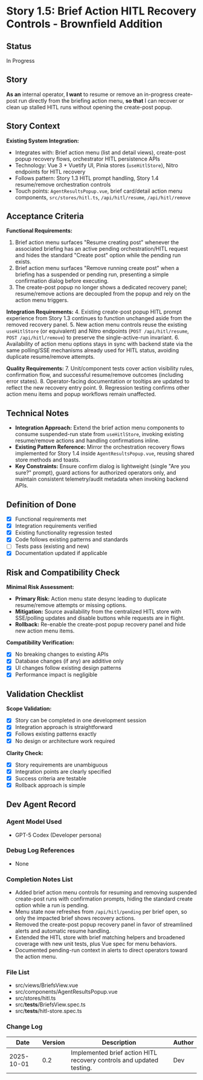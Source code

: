 # Story 1.5: Brief Action HITL Recovery Controls - Brownfield Addition

## Status
In Progress

## Story
**As an** internal operator,
**I want** to resume or remove an in-progress create-post run directly from the briefing action menu,
**so that** I can recover or clean up stalled HITL runs without opening the create-post popup.

## Story Context
**Existing System Integration:**

- Integrates with: Brief action menu (list and detail views), create-post popup recovery flows, orchestrator HITL persistence APIs
- Technology: Vue 3 + Vuetify UI, Pinia stores (`useHitlStore`), Nitro endpoints for HITL recovery
- Follows pattern: Story 1.3 HITL prompt handling, Story 1.4 resume/remove orchestration controls
- Touch points: `AgentResultsPopup.vue`, brief card/detail action menu components, `src/stores/hitl.ts`, `/api/hitl/resume`, `/api/hitl/remove`

## Acceptance Criteria
**Functional Requirements:**
1. Brief action menu surfaces "Resume creating post" whenever the associated briefing has an active pending orchestration/HITL request and hides the standard "Create post" option while the pending run exists.
2. Brief action menu surfaces "Remove running create post" when a briefing has a suspended or pending run, presenting a simple confirmation dialog before executing.
3. The create-post popup no longer shows a dedicated recovery panel; resume/remove actions are decoupled from the popup and rely on the action menu triggers.

**Integration Requirements:**
4. Existing create-post popup HITL prompt experience from Story 1.3 continues to function unchanged aside from the removed recovery panel.
5. New action menu controls reuse the existing `useHitlStore` (or equivalent) and Nitro endpoints (`POST /api/hitl/resume`, `POST /api/hitl/remove`) to preserve the single-active-run invariant.
6. Availability of action menu options stays in sync with backend state via the same polling/SSE mechanisms already used for HITL status, avoiding duplicate resume/remove attempts.

**Quality Requirements:**
7. Unit/component tests cover action visibility rules, confirmation flow, and successful resume/remove outcomes (including error states).
8. Operator-facing documentation or tooltips are updated to reflect the new recovery entry point.
9. Regression testing confirms other action menu items and popup workflows remain unaffected.

## Technical Notes
- **Integration Approach:** Extend the brief action menu components to consume suspended-run state from `useHitlStore`, invoking existing resume/remove actions and handling confirmations inline.
- **Existing Pattern Reference:** Mirror the orchestration recovery flows implemented for Story 1.4 inside `AgentResultsPopup.vue`, reusing shared store methods and toasts.
- **Key Constraints:** Ensure confirm dialog is lightweight (single "Are you sure?" prompt), guard actions for authorized operators only, and maintain consistent telemetry/audit metadata when invoking backend APIs.

## Definition of Done
- [x] Functional requirements met
- [x] Integration requirements verified
- [x] Existing functionality regression tested
- [x] Code follows existing patterns and standards
- [ ] Tests pass (existing and new)
- [x] Documentation updated if applicable

## Risk and Compatibility Check
**Minimal Risk Assessment:**
- **Primary Risk:** Action menu state desync leading to duplicate resume/remove attempts or missing options.
- **Mitigation:** Source availability from the centralized HITL store with SSE/polling updates and disable buttons while requests are in flight.
- **Rollback:** Re-enable the create-post popup recovery panel and hide new action menu items.

**Compatibility Verification:**
- [x] No breaking changes to existing APIs
- [x] Database changes (if any) are additive only
- [x] UI changes follow existing design patterns
- [x] Performance impact is negligible

## Validation Checklist
**Scope Validation:**
- [x] Story can be completed in one development session
- [x] Integration approach is straightforward
- [x] Follows existing patterns exactly
- [x] No design or architecture work required

**Clarity Check:**
- [x] Story requirements are unambiguous
- [x] Integration points are clearly specified
- [x] Success criteria are testable
- [x] Rollback approach is simple

## Dev Agent Record

### Agent Model Used
- GPT-5 Codex (Developer persona)

### Debug Log References
- None

### Completion Notes List
- Added brief action menu controls for resuming and removing suspended create-post runs with confirmation prompts, hiding the standard create option while a run is pending.
- Menu state now refreshes from `/api/hitl/pending` per brief open, so only the impacted brief shows recovery actions.
- Removed the create-post popup recovery panel in favor of streamlined alerts and automatic resume handling.
- Extended the HITL store with brief matching helpers and broadened coverage with new unit tests, plus Vue spec for menu behaviors.
- Documented pending-run context in alerts to direct operators toward the action menu.

### File List
- src/views/BriefsView.vue
- src/components/AgentResultsPopup.vue
- src/stores/hitl.ts
- src/__tests__/BriefsView.spec.ts
- src/__tests__/hitl-store.spec.ts

### Change Log
| Date | Version | Description | Author |
|------|---------|-------------|--------|
| 2025-10-01 | 0.2 | Implemented brief action HITL recovery controls and updated testing. | Dev |
